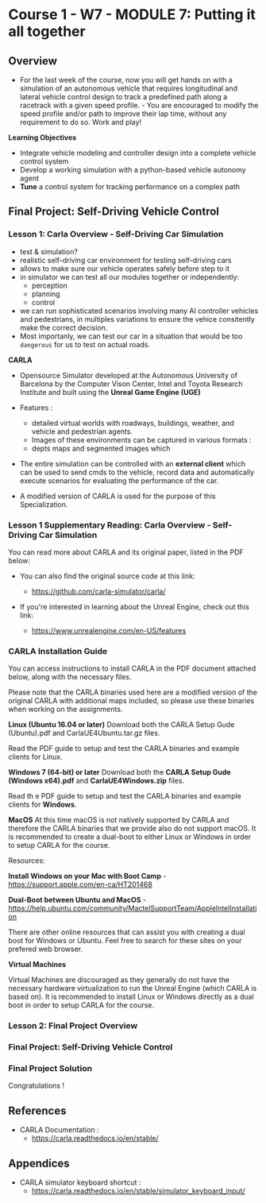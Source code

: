 # Course 1 - W7 - MODULE 7: Putting it all together

## Overview 

- For the last week of the course, now you will get hands on with a simulation of an autonomous vehicle that requires longitudinal and lateral vehicle control design to track a predefined path along a racetrack with a given speed profile. - You are encouraged to modify the speed profile and/or path to improve their lap time, without any requirement to do so. Work and play!

**Learning Objectives**
- Integrate vehicle modeling and controller design into a complete vehicle control system
- Develop a working simulation with a python-based vehicle autonomy agent
- **Tune** a control system for tracking performance on a complex path

## Final Project: Self-Driving Vehicle Control

### Lesson 1: Carla Overview - Self-Driving Car Simulation

- test & simulation? 
- realistic self-driving car environment for testing self-driving cars
- allows to make sure our vehicle operates safely before step to it
- in simulator we can test all our modules together or independently: 
  - perception
  - planning
  - control
- we can run sophisticated scenarios involving many AI controller vehicles and pedestrians, in multiples variations to ensure the vehice consitently make the correct decision.
- Most importanly, we can test our car in a situation that would be too `dangerous` for us to test on actual roads.

**CARLA**
- Opensource Simulator developed at the Autonomous University of Barcelona by the Computer Vison Center, Intel and Toyota Research Institute and built using the **Unreal Game Engine (UGE)**

- Features : 
  -  detailed virtual worlds with roadways, buildings, weather, and vehicle and pedestrian agents.
  -  Images of these environments can be captured in various formats  : 
    - depts maps and segmented images which 
- The entire simulation can be controlled with an **external client** which can be used to send cmds to the vehicle, record data and automatically execute scenarios for evaluating the performance of the car.

- A modified version of CARLA is used for the purpose of this Specialization.

### Lesson 1 Supplementary Reading: Carla Overview - Self-Driving Car Simulation

You can read more about CARLA and its original paper, listed in the PDF below:

- You can also find the original source code at this link: 
  - https://github.com/carla-simulator/carla/

- If you're interested in learning about the Unreal Engine, check out this link: 
  - https://www.unrealengine.com/en-US/features


### CARLA Installation Guide

You can access instructions to install CARLA in the PDF document attached below, along with the necessary files.

Please note that the CARLA binaries used here are a modified version of the original CARLA with additional maps included, so please use these binaries when working on the assignments.

**Linux (Ubuntu 16.04 or later)**
Download both the CARLA Setup Gude (Ubuntu).pdf and CarlaUE4Ubuntu.tar.gz files. 

Read the PDF guide to setup and test the CARLA binaries and example clients for Linux.

**Windows 7 (64-bit) or later**
Download both the **CARLA Setup Gude (Windows x64).pdf** and **CarlaUE4Windows.zip** files. 

Read th e PDF guide to setup and test the CARLA binaries and example clients for **Windows**.

**MacOS**
At this time macOS is not natively supported by CARLA and therefore the CARLA binaries that we provide also do not support macOS. It is recommended to create a dual-boot to either Linux or Windows in order to setup CARLA for the course.

Resources: 

**Install Windows on your Mac with Boot Camp** - https://support.apple.com/en-ca/HT201468

**Dual-Boot between Ubuntu and MacOS** - https://help.ubuntu.com/community/MactelSupportTeam/AppleIntelInstallation

There are other online resources that can assist you with creating a dual boot for Windows or Ubuntu. Feel free to search for these sites on your prefered web browser.

**Virtual Machines**

Virtual Machines are discouraged as they generally do not have the necessary hardware virtualization to run the Unreal Engine (which CARLA is based on). It is recommended to install Linux or Windows directly as a dual boot in order to setup CARLA for the course.


### Lesson 2: Final Project Overview
### Final Project: Self-Driving Vehicle Control
### Final Project Solution

Congratulations ! 

## References
- CARLA Documentation : 
  - https://carla.readthedocs.io/en/stable/
## Appendices
- CARLA simulator keyboard shortcut : 
  - https://carla.readthedocs.io/en/stable/simulator_keyboard_input/  
